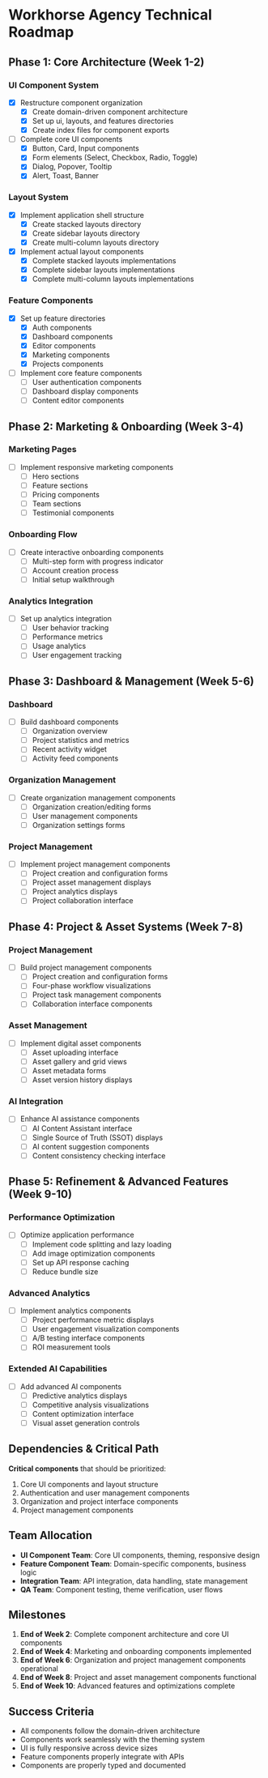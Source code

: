 # Workhorse Agency Technical Roadmap

## Phase 1: Core Architecture (Week 1-2)

### UI Component System

- [x] Restructure component organization
  - [x] Create domain-driven component architecture
  - [x] Set up ui, layouts, and features directories
  - [x] Create index files for component exports
- [ ] Complete core UI components
  - [x] Button, Card, Input components
  - [x] Form elements (Select, Checkbox, Radio, Toggle)
  - [x] Dialog, Popover, Tooltip
  - [x] Alert, Toast, Banner

### Layout System

- [x] Implement application shell structure
  - [x] Create stacked layouts directory
  - [x] Create sidebar layouts directory
  - [x] Create multi-column layouts directory
- [x] Implement actual layout components
  - [x] Complete stacked layouts implementations
  - [x] Complete sidebar layouts implementations
  - [x] Complete multi-column layouts implementations

### Feature Components

- [x] Set up feature directories
  - [x] Auth components
  - [x] Dashboard components
  - [x] Editor components
  - [x] Marketing components
  - [x] Projects components
- [ ] Implement core feature components
  - [ ] User authentication components
  - [ ] Dashboard display components
  - [ ] Content editor components

## Phase 2: Marketing & Onboarding (Week 3-4)

### Marketing Pages

- [ ] Implement responsive marketing components
  - [ ] Hero sections
  - [ ] Feature sections
  - [ ] Pricing components
  - [ ] Team sections
  - [ ] Testimonial components

### Onboarding Flow

- [ ] Create interactive onboarding components
  - [ ] Multi-step form with progress indicator
  - [ ] Account creation process
  - [ ] Initial setup walkthrough

### Analytics Integration

- [ ] Set up analytics integration
  - [ ] User behavior tracking
  - [ ] Performance metrics
  - [ ] Usage analytics
  - [ ] User engagement tracking

## Phase 3: Dashboard & Management (Week 5-6)

### Dashboard

- [ ] Build dashboard components
  - [ ] Organization overview
  - [ ] Project statistics and metrics
  - [ ] Recent activity widget
  - [ ] Activity feed components

### Organization Management

- [ ] Create organization management components
  - [ ] Organization creation/editing forms
  - [ ] User management components
  - [ ] Organization settings forms

### Project Management

- [ ] Implement project management components
  - [ ] Project creation and configuration forms
  - [ ] Project asset management displays
  - [ ] Project analytics displays
  - [ ] Project collaboration interface

## Phase 4: Project & Asset Systems (Week 7-8)

### Project Management

- [ ] Build project management components
  - [ ] Project creation and configuration forms
  - [ ] Four-phase workflow visualizations
  - [ ] Project task management components
  - [ ] Collaboration interface components

### Asset Management

- [ ] Implement digital asset components
  - [ ] Asset uploading interface
  - [ ] Asset gallery and grid views
  - [ ] Asset metadata forms
  - [ ] Asset version history displays

### AI Integration

- [ ] Enhance AI assistance components
  - [ ] AI Content Assistant interface
  - [ ] Single Source of Truth (SSOT) displays
  - [ ] AI content suggestion components
  - [ ] Content consistency checking interface

## Phase 5: Refinement & Advanced Features (Week 9-10)

### Performance Optimization

- [ ] Optimize application performance
  - [ ] Implement code splitting and lazy loading
  - [ ] Add image optimization components
  - [ ] Set up API response caching
  - [ ] Reduce bundle size

### Advanced Analytics

- [ ] Implement analytics components
  - [ ] Project performance metric displays
  - [ ] User engagement visualization components
  - [ ] A/B testing interface components
  - [ ] ROI measurement tools

### Extended AI Capabilities

- [ ] Add advanced AI components
  - [ ] Predictive analytics displays
  - [ ] Competitive analysis visualizations
  - [ ] Content optimization interface
  - [ ] Visual asset generation controls

## Dependencies & Critical Path

**Critical components** that should be prioritized:
1. Core UI components and layout structure
2. Authentication and user management components
3. Organization and project interface components
4. Project management components

## Team Allocation

- **UI Component Team**: Core UI components, theming, responsive design
- **Feature Component Team**: Domain-specific components, business logic
- **Integration Team**: API integration, data handling, state management
- **QA Team**: Component testing, theme verification, user flows

## Milestones

1. **End of Week 2**: Complete component architecture and core UI components
2. **End of Week 4**: Marketing and onboarding components implemented
3. **End of Week 6**: Organization and project management components operational
4. **End of Week 8**: Project and asset management components functional
5. **End of Week 10**: Advanced features and optimizations complete

## Success Criteria

- All components follow the domain-driven architecture
- Components work seamlessly with the theming system
- UI is fully responsive across device sizes
- Feature components properly integrate with APIs
- Components are properly typed and documented 